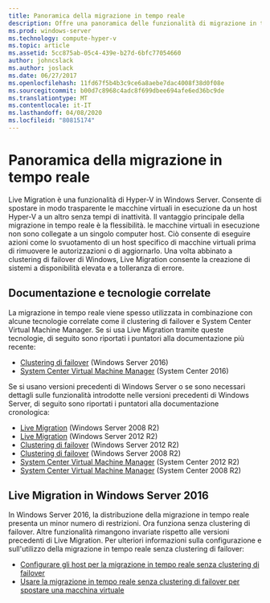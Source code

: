 ```yaml
---
title: Panoramica della migrazione in tempo reale
description: Offre una panoramica delle funzionalità di migrazione in tempo reale in Windows Server 2016.
ms.prod: windows-server
ms.technology: compute-hyper-v
ms.topic: article
ms.assetid: 5cc875ab-05c4-439e-b27d-6bfc77054660
author: johncslack
ms.author: joslack
ms.date: 06/27/2017
ms.openlocfilehash: 11fd67f5b4b3c9ce6a8aebe7dac4008f38d0f08e
ms.sourcegitcommit: b00d7c8968c4adc8f699dbee694afe6ed36bc9de
ms.translationtype: MT
ms.contentlocale: it-IT
ms.lasthandoff: 04/08/2020
ms.locfileid: "80815174"
---
```

# <a name="live-migration-overview"></a>Panoramica della migrazione in tempo reale

Live Migration è una funzionalità di Hyper-V in Windows Server.  Consente di spostare in modo trasparente le macchine virtuali in esecuzione da un host Hyper-V a un altro senza tempi di inattività.  Il vantaggio principale della migrazione in tempo reale è la flessibilità. le macchine virtuali in esecuzione non sono collegate a un singolo computer host.  Ciò consente di eseguire azioni come lo svuotamento di un host specifico di macchine virtuali prima di rimuovere le autorizzazioni o di aggiornarlo.  Una volta abbinato a clustering di failover di Windows, Live Migration consente la creazione di sistemi a disponibilità elevata e a tolleranza di errore. 

## <a name="related-technologies-and-documentation"></a>Documentazione e tecnologie correlate

La migrazione in tempo reale viene spesso utilizzata in combinazione con alcune tecnologie correlate come il clustering di failover e System Center Virtual Machine Manager.  Se si usa Live Migration tramite queste tecnologie, di seguito sono riportati i puntatori alla documentazione più recente:
* [Clustering di failover](../../../failover-clustering/failover-clustering-overview.md) (Windows Server 2016) 
* [System Center Virtual Machine Manager](https://docs.microsoft.com/system-center/vmm/) (System Center 2016) 

Se si usano versioni precedenti di Windows Server o se sono necessari dettagli sulle funzionalità introdotte nelle versioni precedenti di Windows Server, di seguito sono riportati i puntatori alla documentazione cronologica: 
* [Live Migration](https://technet.microsoft.com/library/ee815293(v=ws.10).aspx) (Windows Server 2008 R2)  
* [Live Migration](https://technet.microsoft.com/library/hh831435(v=ws.11).aspx) (Windows Server 2012 R2) 
* [Clustering di failover](https://technet.microsoft.com/library/hh831579(v=ws.11).aspx) (Windows Server 2012 R2)
* [Clustering di failover](https://technet.microsoft.com/library/ff182338(v=ws.10).aspx) (Windows Server 2008 R2)
* [System Center Virtual Machine Manager](https://technet.microsoft.com/library/gg610610.aspx) (System Center 2012 R2)
* [System Center Virtual Machine Manager](https://technet.microsoft.com/library/cc917964.aspx) (System Center 2008 R2)

## <a name="live-migration-in-windows-server-2016"></a>Live Migration in Windows Server 2016

In Windows Server 2016, la distribuzione della migrazione in tempo reale presenta un minor numero di restrizioni.  Ora funziona senza clustering di failover.  Altre funzionalità rimangono invariate rispetto alle versioni precedenti di Live Migration.  Per ulteriori informazioni sulla configurazione e sull'utilizzo della migrazione in tempo reale senza clustering di failover: 
* [Configurare gli host per la migrazione in tempo reale senza clustering di failover](../deploy/set-up-hosts-for-live-migration-without-failover-clustering.md)
* [Usare la migrazione in tempo reale senza clustering di failover per spostare una macchina virtuale](use-live-migration-without-failover-clustering-to-move-a-virtual-machine.md)